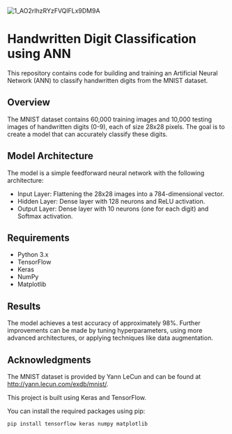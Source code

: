 ![1_AO2rIhzRYzFVQlFLx9DM9A](https://github.com/VIS172/Handwritten_Digit_Classification/assets/109724129/2a645865-3cc5-4db0-9b60-9a3da0c663b3)

# Handwritten Digit Classification using ANN 

This repository contains code for building and training an Artificial Neural Network (ANN) to classify handwritten digits from the MNIST dataset.

## Overview

The MNIST dataset contains 60,000 training images and 10,000 testing images of handwritten digits (0-9), each of size 28x28 pixels. The goal is to create a model that can accurately classify these digits.

## Model Architecture

The model is a simple feedforward neural network with the following architecture:
- Input Layer: Flattening the 28x28 images into a 784-dimensional vector.
- Hidden Layer: Dense layer with 128 neurons and ReLU activation.
- Output Layer: Dense layer with 10 neurons (one for each digit) and Softmax activation.

## Requirements

- Python 3.x
- TensorFlow
- Keras
- NumPy
- Matplotlib

## Results
   The model achieves a test accuracy of approximately 98%. Further improvements can be made by tuning hyperparameters, using more advanced architectures, or applying techniques like data augmentation.

## Acknowledgments
  The MNIST dataset is provided by Yann LeCun and can be found at http://yann.lecun.com/exdb/mnist/.

  
  This project is built using Keras and TensorFlow.

You can install the required packages using pip:

```sh
pip install tensorflow keras numpy matplotlib




